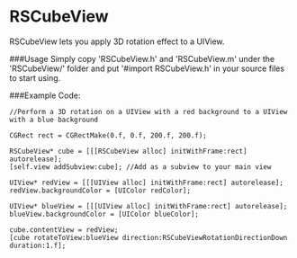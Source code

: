 RSCubeView
=============

RSCubeView lets you apply 3D rotation effect to a UIView.

###Usage
Simply copy 'RSCubeView.h' and 'RSCubeView.m' under the 'RSCubeView/' folder and put '#import RSCubeView.h' in your source files to start using.

###Example Code:

    //Perform a 3D rotation on a UIView with a red background to a UIView with a blue background
    
    CGRect rect = CGRectMake(0.f, 0.f, 200.f, 200.f);
    
    RSCubeView* cube = [[[RSCubeView alloc] initWithFrame:rect] autorelease];
    [self.view addSubview:cube]; //Add as a subview to your main view
        
    UIView* redView = [[[UIView alloc] initWithFrame:rect] autorelease];
    redView.backgroundColor = [UIColor redColor];
        
    UIView* blueView = [[[UIView alloc] initWithFrame:rect] autorelease];
    blueView.backgroundColor = [UIColor blueColor];
        
    cube.contentView = redView;
    [cube rotateToView:blueView direction:RSCubeViewRotationDirectionDown duration:1.f];